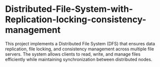 # Distributed-File-System-with-Replication-locking-consistency-management
This project implements a Distributed File System (DFS) that ensures data replication, file locking, and consistency management across multiple file servers. The system allows clients to read, write, and manage files efficiently while maintaining synchronization between distributed nodes.
